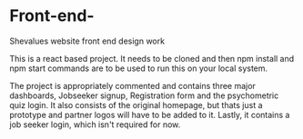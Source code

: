 # Front-end-

Shevalues website front end design work

This is a react based project.
It needs to be cloned and then npm install and npm start commands are to be used to run this on your local system.

The project is appropriately commented and contains three major dashboards, Jobseeker signup, Registration form and the psychometric quiz login.
It also consists of the original homepage, but thats just a prototype and partner logos will have to be added to it.
Lastly, it contains a job seeker login, which isn't required for now.

